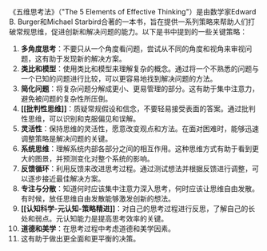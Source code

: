 《五维思考法》（"The 5 Elements of Effective Thinking"）是由数学家Edward B. Burger和Michael Starbird合著的一本书，旨在提供一系列策略来帮助人们打破常规思维，促进创新和解决问题的能力。以下是书中提到的一些关键策略：
1. **多角度思考**：不要只从一个角度看问题，尝试从不同的角度和视角来审视问题，这有助于发现新的解决方案。
2. **类比和模型**：使用类比和模型来理解复杂的概念。通过将一个不熟悉的问题与一个已知的问题进行比较，可以更容易地找到解决问题的方法。
3. **简化问题**：将复杂问题分解成更小、更易管理的部分。这有助于集中注意力，避免被问题的复杂性所压倒。
4. **[[批判性思维]]**：质疑常规假设和信念，不要轻易接受表面的答案。通过批判性思维，可以识别和克服偏见和误解。
5. **灵活性**：保持思维的灵活性，愿意改变观点和方法。在面对困难时，能够迅速调整策略是解决问题的关键。
6. **系统思维**：理解系统内部各部分之间的相互作用。这种思维方式有助于看到更大的图景，并预测变化对整个系统的影响。
7. **反馈循环**：利用反馈来改进思考过程。通过测试想法并根据反馈进行调整，可以逐步接近最佳解决方案。
8. **专注与分散**：知道何时应该集中注意力深入思考，何时应该让思维自由发散。有时候，放任思维自由发散能够激发创新的想法。
9. **[[认知科学-元认知-策略精进]]**：对自己的思考过程进行反思，了解自己的长处和弱点。元认知能力是提高思考效率的关键。
10. **道德和美学**：在思考过程中考虑道德和美学因素。
11. 这有助于做出更全面和更平衡的决策。
